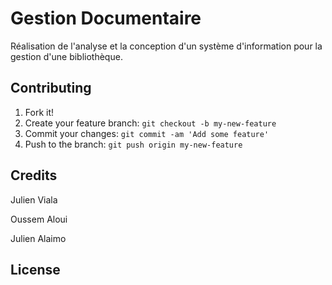 # Gestion Documentaire

Réalisation de l'analyse et la conception d'un système d'information pour la gestion d'une bibliothèque.

## Contributing

1. Fork it!
2. Create your feature branch: `git checkout -b my-new-feature`
3. Commit your changes: `git commit -am 'Add some feature'`
4. Push to the branch: `git push origin my-new-feature`

## Credits

Julien Viala

Oussem Aloui

Julien Alaimo

## License

